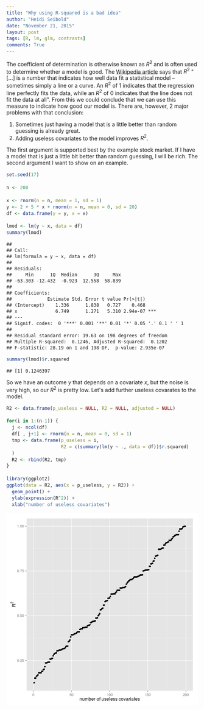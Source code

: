 ```yaml
---
title: "Why using R-squared is a bad idea"
author: "Heidi Seibold"
date: "November 21, 2015"
layout: post
tags: [R, lm, glm, contrasts]
comments: True
---
```


The coefficient of determination is otherwise known as $R^2$ and is often used to 
determine whether a model is good.
The [Wikipedia article](https://en.wikipedia.org/wiki/Coefficient_of_determination) 
says that $R^2$ "[...]  is a number that indicates how well data fit a statistical model –
sometimes simply a line or a curve. An $R^2$ of 1 indicates that the regression line perfectly
fits the data, while an $R^2$ of 0 indicates that the line does not fit the data at all".
From this we could conclude that we can use this measure to indicate how good our model
is. There are, however, 2 major problems with that conclusion:

1. Sometimes just having a model that is a little better than random guessing is already
great.
2. Adding useless covariates to the model improves $R^2$.

The first argument is supported best by the example stock market. If I have a model
that is just a little bit better than random guessing, I will be rich.
The second argument I want to show on an example.


```r
set.seed(17)

n <- 200

x <- rnorm(n = n, mean = 1, sd = 1)
y <- 2 + 5 * x + rnorm(n = n, mean = 0, sd = 20)
df <- data.frame(y = y, x = x)

lmod <- lm(y ~ x, data = df)
summary(lmod)
```

```
## 
## Call:
## lm(formula = y ~ x, data = df)
## 
## Residuals:
##     Min      1Q  Median      3Q     Max 
## -63.303 -12.432  -0.923  12.558  58.839 
## 
## Coefficients:
##             Estimate Std. Error t value Pr(>|t|)    
## (Intercept)    1.336      1.838   0.727    0.468    
## x              6.749      1.271   5.310 2.94e-07 ***
## ---
## Signif. codes:  0 '***' 0.001 '**' 0.01 '*' 0.05 '.' 0.1 ' ' 1
## 
## Residual standard error: 19.63 on 198 degrees of freedom
## Multiple R-squared:  0.1246,	Adjusted R-squared:  0.1202 
## F-statistic: 28.19 on 1 and 198 DF,  p-value: 2.935e-07
```

```r
summary(lmod)$r.squared
```

```
## [1] 0.1246397
```

So we have an outcome $y$ that depends on a covariate $x$, but the noise is 
very high, so our $R^2$ is pretty low. Let's add further useless covarates to the
model.



```r
R2 <- data.frame(p_useless = NULL, R2 = NULL, adjusted = NULL)

for(i in 1:(n-1)) {
  j <- ncol(df)
  df[ , j+1] <- rnorm(n = n, mean = 0, sd = 1)
  tmp <- data.frame(p_useless = i,
                    R2 = c(summary(lm(y ~ ., data = df))$r.squared)
  )
  R2 <- rbind(R2, tmp)
}

library(ggplot2)
ggplot(data = R2, aes(x = p_useless, y = R2)) + 
  geom_point() + 
  ylab(expression(R^2)) + 
  xlab("number of useless covariates")
```

![plot of chunk unnamed-chunk-2](/figure/source/2015-11-21-R-squared/unnamed-chunk-2-1.png) 

